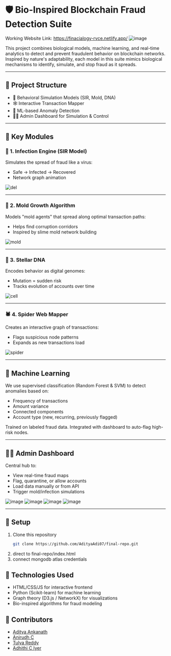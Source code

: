 # 🛡️ Bio-Inspired Blockchain Fraud Detection Suite

Working Website Link: https://finacialogy-rvce.netlify.app/
![image](https://github.com/user-attachments/assets/05c0e5ee-7cec-46f7-9b59-b6c79de83f5b)


This project combines biological models, machine learning, and real-time analytics to detect and prevent fraudulent behavior on blockchain networks. Inspired by nature's adaptability, each model in this suite mimics biological mechanisms to identify, simulate, and stop fraud as it spreads.

---

## 📁 Project Structure

- 🧠 Behavioral Simulation Models (SIR, Mold, DNA)
- 🕸️ Interactive Transaction Mapper
- 🤖 ML-based Anomaly Detection
- 🧑‍💻 Admin Dashboard for Simulation & Control

---

## 🧠 Key Modules

### 🔬 1. Infection Engine (SIR Model)

Simulates the spread of fraud like a virus:

- Safe → Infected → Recovered
- Network graph animation

![del](https://github.com/user-attachments/assets/8a073f1e-be1b-42eb-a192-258b9977f9ab)


---

### 🍄 2. Mold Growth Algorithm

Models "mold agents" that spread along optimal transaction paths:

- Helps find corruption corridors
- Inspired by slime mold network building

![mold](https://github.com/user-attachments/assets/a04132ab-9abb-4e4d-87a6-20a2cf7f4cf4)


---

### 🧬 3. Stellar DNA

Encodes behavior as digital genomes:

- Mutation = sudden risk
- Tracks evolution of accounts over time

![cell](https://github.com/user-attachments/assets/6f2393eb-ca93-4d5c-9c1a-238149d1c698)


---

### 🕷️ 4. Spider Web Mapper

Creates an interactive graph of transactions:

- Flags suspicious node patterns
- Expands as new transactions load

![spider](https://github.com/user-attachments/assets/64f792be-91c1-4c70-852a-9d8538b93422)


---

## 🤖 Machine Learning

We use supervised classification (Random Forest & SVM) to detect anomalies based on:

- Frequency of transactions
- Amount variance
- Connected components
- Account type (new, recurring, previously flagged)

Trained on labeled fraud data. Integrated with dashboard to auto-flag high-risk nodes.


---

## 🧑‍💻 Admin Dashboard

Central hub to:

- View real-time fraud maps
- Flag, quarantine, or allow accounts
- Load data manually or from API
- Trigger mold/infection simulations

![image](https://github.com/user-attachments/assets/b1a70b3e-350f-4a19-81f2-84be0704da25)
![image](https://github.com/user-attachments/assets/a1d19bac-8f79-4bd5-b29d-78daee3dc706)
![image](https://github.com/user-attachments/assets/0b4f6657-7f1c-497c-880f-b38153add4f3)
![image](https://github.com/user-attachments/assets/1cde52f6-7cac-477c-80dc-9cafbbe7f642)


---

## 🚀 Setup

1. Clone this repository  
   ```bash
   git clone https://github.com/AdityaAdi07/final-repo.git
   ```
2. direct to final-repo/index.html
3. connect mongodb atlas credentials

## 🧪 Technologies Used

- HTML/CSS/JS for interactive frontend  
- Python (Scikit-learn) for machine learning  
- Graph theory (D3.js / NetworkX) for visualizations  
- Bio-inspired algorithms for fraud modeling  

## 👥 Contributors

- [Aditya Ankanath](https://github.com/AdityaAdi07) 
- [Anirudh C](https://github.com/Raged-Pineapple)  
- [Tulya Reddy](https://github.com/username3)
- [Adhithi C Iyer](https://github.com/username4)  



